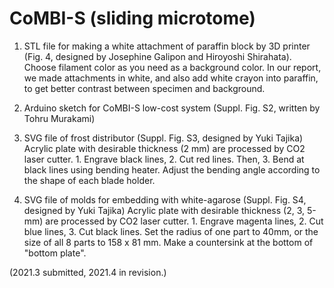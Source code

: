 # CoMBI-S (sliding microtome) 

1. STL file for making a white attachment of paraffin block by 3D printer (Fig. 4, designed by Josephine Galipon and Hiroyoshi Shirahata). Choose filament color as you need as a background color. In our report, we made attachments in white, and also add white crayon into paraffin, to get better contrast between specimen and background.

2. Arduino sketch for CoMBI-S low-cost system (Suppl. Fig. S2, written by Tohru Murakami)


3. SVG file of frost distributor (Suppl. Fig. S3, designed by Yuki Tajika)
   Acrylic plate with desirable thickness (2 mm) are processed by CO2 laser cutter. 1. Engrave black lines, 2. Cut red lines. Then,  3. Bend at black lines using bending heater. Adjust the bending angle according to the shape of each blade holder.

4. SVG file of molds for embedding with white-agarose (Suppl. Fig. S4, designed by Yuki Tajika)
   Acrylic plate with desirable thickness (2, 3, 5-mm) are processed by CO2 laser cutter. 1. Engrave magenta lines, 2. Cut blue lines, 3. Cut black lines.
   Set the radius of one part to 40mm, or the size of all 8 parts to 158 x 81 mm. Make a countersink at the bottom of "bottom plate".


(2021.3 submitted, 2021.4 in revision.)

